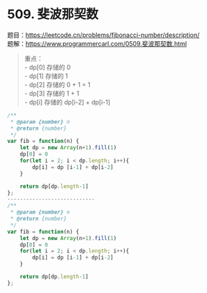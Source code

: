 # 509. 斐波那契数

题目：https://leetcode.cn/problems/fibonacci-number/description/       
题解：https://www.programmercarl.com/0509.斐波那契数.html       


> 重点：        
    - dp[0] 存储的 0        
    - dp[1] 存储的 1        
    - dp[2] 存储的 0 + 1 = 1       
    - dp[3] 存储的 1 + 1       
    - dp[i] 存储的 dp[i-2] + dp[i-1]      

```js
/**
 * @param {number} n
 * @return {number}
 */
var fib = function(n) {
    let dp = new Array(n+1).fill(1)
    dp[0] = 0
    for(let i = 2; i < dp.length; i++){
        dp[i] = dp [i-1] + dp[i-2]
    }

    return dp[dp.length-1]
};
----------------------------
/**
 * @param {number} n
 * @return {number}
 */
var fib = function(n) {
    let dp = new Array(n+1).fill(1)
    dp[0] = 0
    for(let i = 2; i < dp.length; i++){
        dp[i] = dp [i-1] + dp[i-2]
    }

    return dp[dp.length-1]
};
```